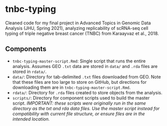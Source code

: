 # tnbc-typing

Cleaned code for my final project in Advanced Topics in Genomic 
Data Analysis (JHU, Spring 2021), analyzing replicability of 
scRNA-seq cell typing of triple negative breast cancer (TNBC) 
from Karaayvaz et al., 2018.

## Components

- `tnbc-typing-master-script.Rmd`: Single script that runs the entire analysis. Assumes GEO `.txt` data are stored in `data/` and `.rda` files are stored in `rdata/`.
- `data/`: Directory for tab-delimited `.txt` files downloaded from GEO. Note that these files are too large to store on GitHub, but directions for downloading them are in `tnbc-typing-master-script.Rmd`.
- `rdata/`: Directory for `.rda` files created to store objects from the analysis.
- `scripts/`: Directory for component scripts used to build the master script. *IMPORTANT: these scripts were originally run in the same directory as the txt and rda data files. Use the master script instead for compatibility with current file structure, or ensure files are in the intended location.*
